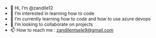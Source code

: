 - 👋 Hi, I’m @zandile12
- 👀 I’m interested in learning how to code
- 🌱 I’m currently learning how to code and how to use azure devops
- 💞️ I’m looking to collaborate on projects
- 📫 How to reach me : zandilentsele9@gmail.com

<!---
zandile12/zandile12 is a ✨ special ✨ repository because its `README.md` (this file) appears on your GitHub profile.
You can click the Preview link to take a look at your changes.
--->
